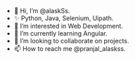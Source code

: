 - 👋 Hi, I’m @alaskSs.
- ✨ Python, Java, Selenium, Uipath.
- 👀 I’m interested in Web Development.
- 🌱 I’m currently learning Angular.
- 💞️ I’m looking to collaborate on projects.
- 📫 How to reach me @pranjal_alaskss.

<!---
alaskSs/alaskSs is a ✨ special ✨ repository because its `README.md` (this file) appears on your GitHub profile.
You can click the Preview link to take a look at your changes.
--->
